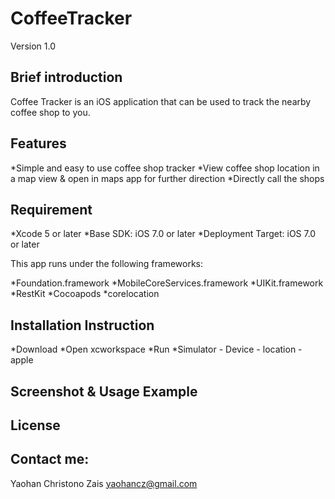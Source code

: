 CoffeeTracker
=============
Version 1.0

Brief introduction
--------------
Coffee Tracker is an iOS application that can be used to track the nearby coffee shop to you. 

Features
--------------
*Simple and easy to use coffee shop tracker
*View coffee shop location in a map view & open in maps app for further direction
*Directly call the shops

Requirement
--------------
*Xcode 5 or later
*Base SDK: iOS 7.0 or later
*Deployment Target: iOS 7.0 or later

This app runs under the following frameworks:

*Foundation.framework
*MobileCoreServices.framework
*UIKit.framework
*RestKit
*Cocoapods
*corelocation

Installation Instruction
--------------
*Download
*Open xcworkspace
*Run
*Simulator - Device - location - apple

Screenshot & Usage Example
--------------

License
--------------


Contact me:
--------------
Yaohan Christono Zais
yaohancz@gmail.com
